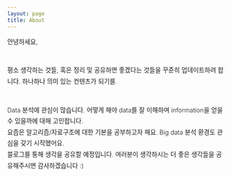 ```yaml
---
layout: page
title: About
---
```


<div style="font-size: 0.9rem; font-weight:300; line-height: 1.6rem;">

안녕하세요,<br><br>

평소 생각하는 것들, 혹은 정리 및 공유하면 좋겠다는 것들을 꾸준히 업데이트하려 합니다. 하나하나 의미 있는 컨텐츠가 되기를.<br><br>

Data 분석에 관심이 많습니다. 어떻게 해야 data를 잘 이해하여 information을 얻을 수 있을까에 대해 고민합니다. <br>
요즘은 알고리즘/자료구조에 대한 기본을 공부하고자 해요. Big data 분석 환경도 관심을 갖기 시작했어요.<br>
블로그를 통해 생각을 공유할 예정입니다. 여러분이 생각하시는 더 좋은 생각들을 공유해주시면 감사하겠습니다 :)<br>

<!--<p class="message" style="font-size: 0.9rem; font-weight: 700">-->
<!--Natural Language Processing, Linguistics, Machine Learning-->
<!--</p>-->
<!--제 CV는 <a href="http://ratsgo.github.io/public/CV.pdf">이곳</a>에서 확인할 수 있습니다. -->

</div>
